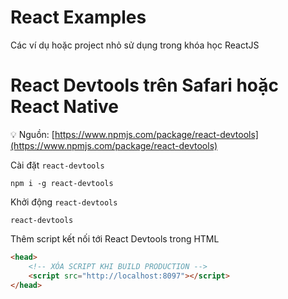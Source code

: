 # React Examples

Các ví dụ hoặc project nhỏ sử dụng trong khóa học ReactJS

# React Devtools trên Safari hoặc React Native

💡 Nguồn: [https://www.npmjs.com/package/react-devtools](https://www.npmjs.com/package/react-devtools)

Cài đặt `react-devtools`

```
npm i -g react-devtools
```

Khởi động `react-devtools`

```
react-devtools
```

Thêm script kết nối tới React Devtools trong HTML

```html
<head>
    <!-- XÓA SCRIPT KHI BUILD PRODUCTION -->
    <script src="http://localhost:8097"></script>
</head>
```
